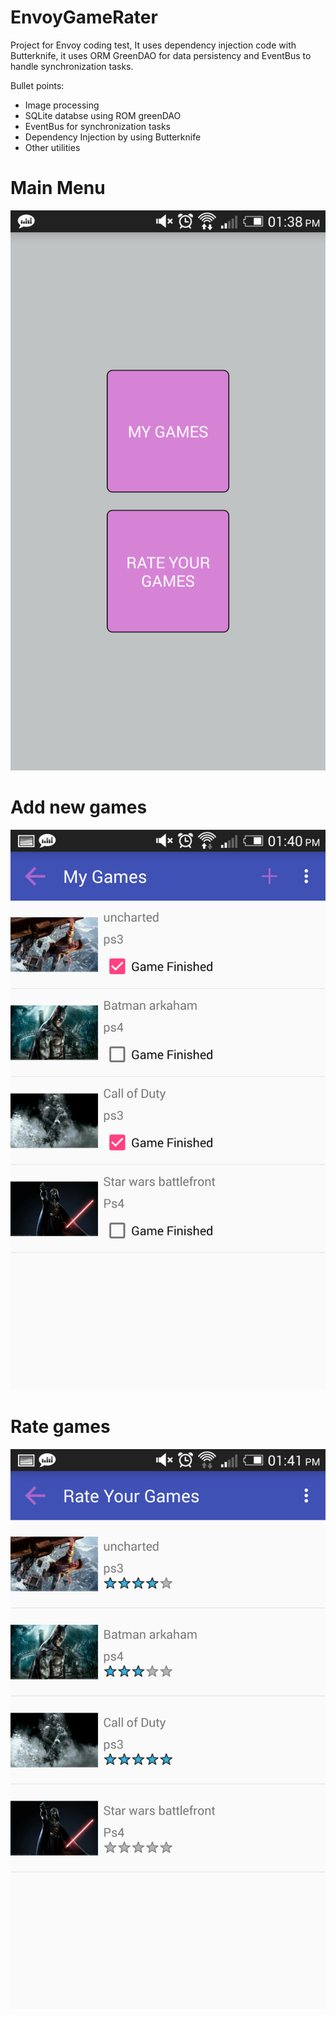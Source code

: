 # EnvoyGameRater
Project for Envoy coding test, It uses dependency injection code with Butterknife, it uses ORM GreenDAO for data persistency and EventBus to handle synchronization tasks.

Bullet points:
- Image processing
- SQLite databse using ROM greenDAO
- EventBus for synchronization tasks
- Dependency Injection by using Butterknife
- Other utilities

# Main Menu
![](https://github.com/dcf82/EnvoyGameRater/blob/master/main.png)

# Add new games
![](https://github.com/dcf82/EnvoyGameRater/blob/master/adding.png)

# Rate games
![](https://github.com/dcf82/EnvoyGameRater/blob/master/rating.png)
